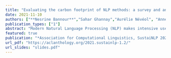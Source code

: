 ```yaml
---
title: "Evaluating the carbon footprint of NLP methods: a survey and analysis of existing tools"
date: 2021-11-10
authors: ["**Nesrine Bannour**","Sahar Ghannay","Aurélie Névéol", "Anne-Laure Ligozat"]
publication_types: ["1"]
abstract: "Modern Natural Language Processing (NLP) makes intensive use of deep learning methods because of the accuracy they offer for a variety of applications. Due to the significant environmental impact of deep learning, cost-benefit analysis including carbon footprint as well as accuracy measures has been suggested to better document the use of NLP methods for research or deployment. In this paper, we review the tools that are available to measure energy use and CO2 emissions of NLP methods. We describe the scope of the measures provided and compare the use of six tools (carbon tracker, experiment impact tracker, green algorithms, ML CO2 impact, energy usage and cumulator) on named entity recognition experiments performed on different computational set-ups (local server vs. computing facility). Based on these findings, we propose actionable recommendations to accurately measure the environmental impact of NLP experiments."
featured: true
publication: "*Association for Computational Linguistics, SustaiNLP 2021 workshop*"
url_pdf: "https://aclanthology.org/2021.sustainlp-1.2/"
url_slides: "slides.pdf"
---
```

